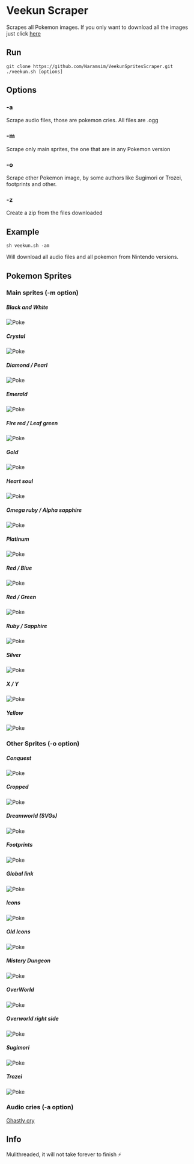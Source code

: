 # Veekun Scraper
Scrapes all Pokemon images. If you only want to download all the images just click [here](https://github.com/Naramsim/VeekunSpritesScraper/releases/latest)

## Run
```
git clone https://github.com/Naramsim/VeekunSpritesScraper.git
./veekun.sh [options]
```

## Options
### -a
Scrape audio files, those are pokemon cries. All files are .ogg

### -m
Scrape only main sprites, the one that are in any Pokemon version

### -o
Scrape other Pokemon image, by some authors like Sugimori or Trozei, footprints and other.

### -z
Create a zip from the files downloaded

## Example
```
sh veekun.sh -am
```
Will download all audio files and all pokemon from Nintendo versions.

## Pokemon Sprites
### Main sprites (-m option)
##### Black and White
![Poke](https://raw.githubusercontent.com/Naramsim/VeekunSpritesScraper/master/img/main/bw.png "Ghastly")
##### Crystal
![Poke](https://raw.githubusercontent.com/Naramsim/VeekunSpritesScraper/master/img/main/crystal.png "Ghastly")
##### Diamond / Pearl
![Poke](https://raw.githubusercontent.com/Naramsim/VeekunSpritesScraper/master/img/main/diamond_pearl.png "Ghastly")
##### Emerald
![Poke](https://raw.githubusercontent.com/Naramsim/VeekunSpritesScraper/master/img/main/emerald.png "Ghastly")
##### Fire red / Leaf green
![Poke](https://raw.githubusercontent.com/Naramsim/VeekunSpritesScraper/master/img/main/fire_leaf.png "Ghastly")
##### Gold
![Poke](https://raw.githubusercontent.com/Naramsim/VeekunSpritesScraper/master/img/main/gold.png "Ghastly")
##### Heart soul
![Poke](https://raw.githubusercontent.com/Naramsim/VeekunSpritesScraper/master/img/main/heart_soul.png "Ghastly")
##### Omega ruby / Alpha sapphire
![Poke](https://raw.githubusercontent.com/Naramsim/VeekunSpritesScraper/master/img/main/omega_alpha.png "Ghastly")
##### Platinum
![Poke](https://raw.githubusercontent.com/Naramsim/VeekunSpritesScraper/master/img/main/platinum.png "Ghastly")
##### Red / Blue
![Poke](https://raw.githubusercontent.com/Naramsim/VeekunSpritesScraper/master/img/main/red_blue.png "Ghastly")
##### Red / Green
![Poke](https://raw.githubusercontent.com/Naramsim/VeekunSpritesScraper/master/img/main/red_green.png "Ghastly")
##### Ruby / Sapphire
![Poke](https://raw.githubusercontent.com/Naramsim/VeekunSpritesScraper/master/img/main/ruby_sapphire.png "Ghastly")
##### Silver
![Poke](https://raw.githubusercontent.com/Naramsim/VeekunSpritesScraper/master/img/main/silver.png "Ghastly")
##### X / Y
![Poke](https://raw.githubusercontent.com/Naramsim/VeekunSpritesScraper/master/img/main/x_y.png "Ghastly")
##### Yellow
![Poke](https://raw.githubusercontent.com/Naramsim/VeekunSpritesScraper/master/img/main/yellow.png "Ghastly")

### Other Sprites (-o option)
##### Conquest
![Poke](https://raw.githubusercontent.com/Naramsim/VeekunSpritesScraper/master/img/conquest.png "Ghastly")
##### Cropped
![Poke](https://raw.githubusercontent.com/Naramsim/VeekunSpritesScraper/master/img/cropped.png "Ghastly")
##### Dreamworld (SVGs)
![Poke](http://veekun.com/dex/media/pokemon/dream-world/92.svg "Ghastly")
##### Footprints
![Poke](https://raw.githubusercontent.com/Naramsim/VeekunSpritesScraper/master/img/footprint_bulba.png "Bulbasaur")
##### Global link
![Poke](https://raw.githubusercontent.com/Naramsim/VeekunSpritesScraper/master/img/global_link.png "Ghastly")
##### Icons
![Poke](https://raw.githubusercontent.com/Naramsim/VeekunSpritesScraper/master/img/icons.png "Ghastly")
##### Old Icons
![Poke](https://raw.githubusercontent.com/Naramsim/VeekunSpritesScraper/master/img/icons_old.png "Ghastly")
##### Mistery Dungeon
![Poke](https://raw.githubusercontent.com/Naramsim/VeekunSpritesScraper/master/img/mistery_dungeon.png "Ghastly")
##### OverWorld
![Poke](https://raw.githubusercontent.com/Naramsim/VeekunSpritesScraper/master/img/over_world.png "Ghastly")
##### Overworld right side
![Poke](https://raw.githubusercontent.com/Naramsim/VeekunSpritesScraper/master/img/overworld_right.png "Ghastly")
##### Sugimori
![Poke](https://raw.githubusercontent.com/Naramsim/VeekunSpritesScraper/master/img/sugimori.png "Ghastly")
##### Trozei
![Poke](https://raw.githubusercontent.com/Naramsim/VeekunSpritesScraper/master/img/trozei.gif "Ghastly")

### Audio cries (-a option)
[Ghastly cry](http://veekun.com/dex/media/pokemon/cries/92.ogg)
## Info
Mulithreaded, it will not take forever to finish :zap:
